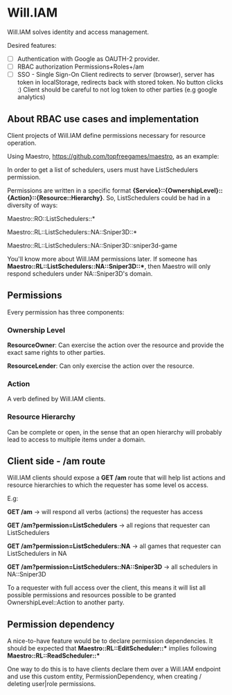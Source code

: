 # Will.IAM

Will.IAM solves identity and access management.

Desired features:

* [ ] Authentication with Google as OAUTH-2 provider.
* [ ] RBAC authorization
  Permissions+Roles+/am
* [ ] SSO - Single Sign-On
  Client redirects to server (browser), server has token in localStorage, redirects back with stored token. No button clicks :) Client should be careful to not log token to other parties (e.g google analytics)

## About RBAC use cases and implementation

Client projects of Will.IAM define permissions necessary for resource operation.

Using Maestro, https://github.com/topfreegames/maestro, as an example:

In order to get a list of schedulers, users must have ListSchedulers permission.

Permissions are written in a specific format **{Service}::{OwnershipLevel}::{Action}::{Resource::Hierarchy}**. So, ListSchedulers could be had in a diversity of ways:

Maestro::RO::ListSchedulers::*

Maestro::RL::ListSchedulers::NA::Sniper3D::*

Maestro::RL::ListSchedulers::NA::Sniper3D::sniper3d-game

You'll know more about Will.IAM permissions later. If someone has **Maestro::RL::ListSchedulers::NA::Sniper3D::\***, then Maestro will only respond schedulers under NA::Sniper3D's domain.

## Permissions

Every permission has three components:

### Ownership Level

**ResourceOwner**: Can exercise the action over the resource and provide the exact
same rights to other parties.

**ResourceLender**: Can only exercise the action over the resource.

### Action

A verb defined by Will.IAM clients.

### Resource Hierarchy

Can be complete or open, in the sense that an open hierarchy will probably lead to access to multiple items under a domain.


## Client side - /am route

Will.IAM clients should expose a **GET /am** route that will help list actions and resource hierarchies to which the requester has some level os access.

E.g:

**GET /am** -> will respond all verbs (actions) the requester has access

**GET /am?permission=ListSchedulers** -> all regions that requester can ListSchedulers

**GET /am?permission=ListSchedulers::NA** -> all games that requester can ListSchedulers in NA

**GET /am?permission=ListSchedulers::NA::Sniper3D** -> all schedulers in NA::Sniper3D

To a requester with full access over the client, this means it will list all possible permissions and resources possible to be granted OwnershipLevel::Action to another party.

## Permission dependency

A nice-to-have feature would be to declare permission dependencies. It should be expected that **Maestro::RL::EditScheduler::\*** implies following **Maestro::RL::ReadScheduler::\***

One way to do this is to have clients declare them over a Will.IAM endpoint and use this custom entity, PermissionDependency, when creating / deleting user|role permissions.
